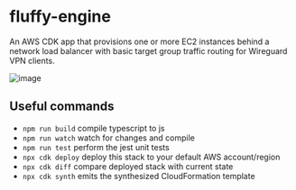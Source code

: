 # fluffy-engine

An AWS CDK app that provisions one or more EC2 instances behind a network load balancer with basic target group traffic routing for Wireguard VPN clients.

![image](https://github.com/user-attachments/assets/a32a4d12-2ca1-4813-8e9b-2bf81af6f9af)

## Useful commands

* `npm run build`   compile typescript to js
* `npm run watch`   watch for changes and compile
* `npm run test`    perform the jest unit tests
* `npx cdk deploy`  deploy this stack to your default AWS account/region
* `npx cdk diff`    compare deployed stack with current state
* `npx cdk synth`   emits the synthesized CloudFormation template
